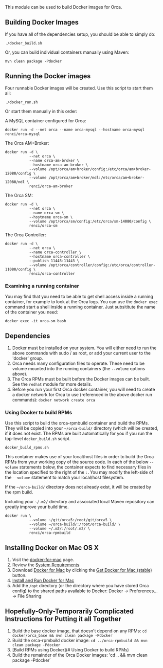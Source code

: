 This module can be used to build Docker images for Orca.

## Building Docker Images
If you have all of the dependencies setup, you should be able to simply do:
```
./docker_build.sh
```

Or, you can build individual containers manually using Maven:
```
mvn clean package -Pdocker
```

## Running the Docker images
Four runnable Docker images will be created. Use this script to start them all:
```
./docker_run.sh
```

Or start them manually in this order:

A MySQL container configured for Orca:
```
docker run -d --net orca --name orca-mysql --hostname orca-mysql renci/orca-mysql
```

The Orca AM+Broker:
```
docker run -d \
           --net orca \
           --name orca-am-broker \
           --hostname orca-am-broker \
           --volume /opt/orca/am+broker/config:/etc/orca/am+broker-12080/config \
           --volume /opt/orca/am+broker/ndl:/etc/orca/am+broker-12080/ndl \
           renci/orca-am-broker
```

The Orca SM:
```
docker run -d \
           --net orca \
           --name orca-sm \
           --hostname orca-sm \
           --volume /opt/orca/sm/config:/etc/orca/sm-14080/config \
           renci/orca-sm
```

The Orca Controller:
```
docker run -d \
           --net orca \
           --name orca-controller \
           --hostname orca-controller \
           --publish 11443:11443 \
           --volume /opt/orca/controller/config:/etc/orca/controller-11080/config \
           renci/orca-controller
```

### Examining a running container
You may find that you need to be able to get shell access inside a running container, for example to look at the Orca logs.  You can use the `docker exec` command start a shell inside a running container.  Just subsititute the name of the container you need:
```
docker exec -it orca-sm bash
```

## Dependencies
1. Docker must be installed on your system.  You will either need to run the above commands with sudo / as root, or add your current user to the 'docker' group.
1. Orca needs many configuration files to operate.  These need to be volume mounted into the running containers (the `--volume` options above).
1. The Orca RPMs must be built before the Docker images can be built.  See the `redhat` module for more details.
1. Before you run your first Orca docker container, you will need to create a docker network for Orca to use (referenced in the above docker run commands): `docker network create orca`

### Using Docker to build RPMs
Use this script to build the orca-rpmbuild container and build the RPMs.  They will be copied into your `~/orca-build/` directory (which will be created, if it does not exist. The RPMs are built automatically for you if you run the top-level `docker_build.sh` script.
```
docker_build_rpms.sh
```

This container makes use of your local/host files in order to build the Orca RPMs from your working copy of the source code.  In each of the below `--volume` statements below, the container expects to find necessary files in the location specified to the right of the `:`.  You may modify the left-side of the `--volume` statement to match your local/host filesystem.

If the `~/orca-build/` directory does not already exist, it will be created by the rpm build.

Including your `~/.m2/` directory and associated local Maven repository can greatly improve your build time.

```
docker run \
           --volume ~/git/orca5:/root/git/orca5 \
           --volume ~/orca-build/:/root/orca-build/ \
           --volume ~/.m2/:/root/.m2/ \
           renci/orca-rpmbuild
```

## Installing Docker on Mac OS X
1. Visit the [docker-for-mac](https://docs.docker.com/docker-for-mac/) page.
1. Review the [System Requirements](https://docs.docker.com/docker-for-mac/#/what-to-know-before-you-install)
1. Download [Docker for Mac](https://docs.docker.com/docker-for-mac/#/download-docker-for-mac) by clicking the [Get Docker for Mac (stable)](https://download.docker.com/mac/stable/Docker.dmg) button.
1. [Install and Run Docker for Mac](https://docs.docker.com/docker-for-mac/#/step-1-install-and-run-docker-for-mac)
1. Add the `/opt` directory (or the directory where you have stored Orca config) to the shared paths available to Docker: Docker -> Preferences... -> File Sharing

## Hopefully-Only-Temporarily Complicated Instructions for Putting it all Together
1. Build the base docker image, that doesn't depend on any RPMs: `cd docker/orca_base && mvn clean package -Pdocker`
1. Build the orca-rpmbuild docker image: `cd ../orca-rpmbuild && mvn clean package -Pdocker`
1. [Build RPMs using Docker](# Using Docker to build RPMs)
1. Build the remainder of the Orca Docker images: 'cd .. && mvn clean package -Pdocker`

